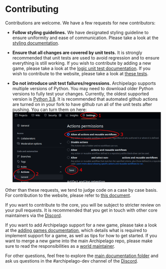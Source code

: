 # Contributing
Contributions are welcome. We have a few requests for new contributors:

* **Follow styling guidelines.**
We have designated styling guideline to ensure uniformity and ease of communication. Please take a look at 
the [styling documentation](/docs/style.md).

* **Ensure that all changes are covered by unit tests.** 
It is strongly recommended that unit tests are used to avoid regression and to ensure everything is still working.
If you wish to contribute by adding a new game, please take a look at the [logic unit test documentation](/docs/tests.md).
If you wish to contribute to the website, please take a look at [these tests](/test/webhost).

* **Do not introduce unit test failures/regressions.**
Archipelago supports multiple versions of Python. You may need to download older Python versions to fully test
your changes. Currently, the oldest supported version is [Python 3.8](https://www.python.org/downloads/release/python-380/). 
It is recommended that automated github actions are turned on in your fork to have github run all of the unit tests after pushing.
You can turn them on here:
![Github actions example](./img/github-actions-example.png)

Other than these requests, we tend to judge code on a case by case basis. For contribution to the website, please refer to
[this document](/WebHostLib/README.md).

If you want to contribute to the core, you will be subject to stricter review on your pull requests. It is recommended
that you get in touch with other core maintainers via the [Discord](https://archipelago.gg/discord).

If you want to add Archipelago support for a new game, please take a look at the [adding games documentation](/docs/adding%20games.md), which details what is required 
to implement support for a game, as well as tips for how to get started.
If you want to merge a new game into the main Archipelago repo, please make sure to read the responsibilities as a 
[world maintainer](/docs/world%20maintainer.md).

For other questions, feel free to explore the [main documentation folder](/docs/) and ask us questions in the #archipelago-dev channel 
of the [Discord](https://archipelago.gg/discord).

